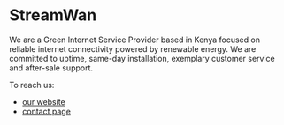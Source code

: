 # StreamWan

We are a Green Internet Service Provider based in Kenya focused on reliable internet connectivity powered by renewable energy. We are committed to uptime, same-day installation, exemplary customer service and after-sale support.


To reach us:
* [our website](https://streamwan.vercel.app)
* [contact page](https://streamwan.vercel.app/contact-us)

